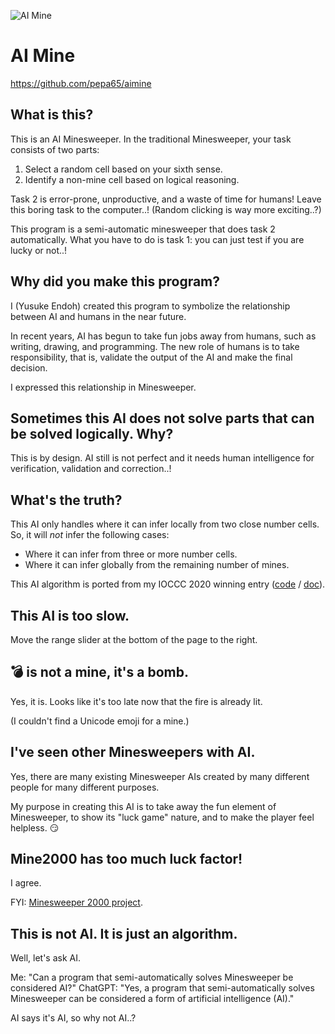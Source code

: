 ![AI Mine](https://raw.github.com/pepa65/aimine/main/aimine.png "AI Mine")

# AI Mine
https://github.com/pepa65/aimine

## What is this?
This is an AI Minesweeper. In the traditional Minesweeper, your task consists of two parts:
1. Select a random cell based on your sixth sense.
2. Identify a non-mine cell based on logical reasoning.

Task 2 is error-prone, unproductive, and a waste of time for humans!
Leave this boring task to the computer..! (Random clicking is way more exciting..?)

This program is a semi-automatic minesweeper that does task 2 automatically.
What you have to do is task 1: you can just test if you are lucky or not..!

## Why did you make this program?
I (Yusuke Endoh) created this program to symbolize the relationship between AI and humans in the near future.

In recent years, AI has begun to take fun jobs away from humans, such as writing, drawing, and programming.
The new role of humans is to take responsibility, that is, validate the output of the AI and make the final decision.

I expressed this relationship in Minesweeper.

## Sometimes this AI does not solve parts that can be solved logically. Why?
This is by design. AI still is not perfect and it needs human intelligence for verification, validation and correction..!

## What's the truth?
This AI only handles where it can infer locally from two close number cells.
So, it will *not* infer the following cases:
* Where it can infer from three or more number cells.
* Where it can infer globally from the remaining number of mines.

This AI algorithm is ported from my IOCCC 2020 winning entry ([code](https://www.ioccc.org/2020/endoh1/prog.c) / [doc](https://www.ioccc.org/2020/endoh1/index.html)).

## This AI is too slow.
Move the range slider at the bottom of the page to the right.

## 💣 is not a mine, it's a bomb.
Yes, it is. Looks like it's too late now that the fire is already lit.

(I couldn't find a Unicode emoji for a mine.)

## I've seen other Minesweepers with AI.
Yes, there are many existing Minesweeper AIs created by many different people for many different purposes.

My purpose in creating this AI is to take away the fun element of Minesweeper, to show its "luck game" nature, and to make the player feel helpless. 😏

## Mine2000 has too much luck factor!
I agree.

FYI: [Minesweeper 2000 project](http://dobo.o.oo7.jp/soft/mine2000/index.htm).

## This is not AI. It is just an algorithm.
Well, let's ask AI.

Me: "Can a program that semi-automatically solves Minesweeper be considered AI?"
ChatGPT: "Yes, a program that semi-automatically solves Minesweeper can be considered a form of artificial intelligence (AI)."

AI says it's AI, so why not AI..?

